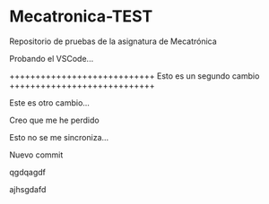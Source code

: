 # Mecatronica-TEST
Repositorio de pruebas de la asignatura de Mecatrónica

Probando el VSCode...


++++++++++++++++++++++++++++
Esto es un segundo cambio
++++++++++++++++++++++++++++

Este es otro cambio...

Creo que me he perdido

Esto no se me sincroniza...

Nuevo commit

qgdqagdf


ajhsgdafd